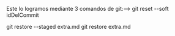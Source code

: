 <!--Cree un archivo con 3 commits. Volví al primero mediante : -->
Este lo logramos mediante 3 comandos de git:-->
git reset --soft idDelCommit
<!--Usamos soft ya que este commit es compartido entre ComandosResumen y extra y solo queremos cambiar uno (extra), asi que el otro archivo debe conservarse. Y eso es lo que provoca --soft, nos paramos en un commit anterior pero el código se mantiene siendo el más reciente, esto provoca que al estar en un antiguo commit, se entienda como un código modificado y este en la "staging area". En cambio si usamos --hard no estaría el archivo en la staging area ya que se sobreescribiria el contenido del mismo por el del commit restaurado. Ya que usamos soft y el código esta en la staging area, no podremos reestablecerlo directamente, debemos sacarlo de allí.-->
git restore --staged extra.md <!--Lo sacamos de staging area-->
git restore extra.md <!-- Restauramos el archivo  -->

<!-- El hash (ID) del commit se puede obtener en Git Graph o con el comando Git Reflog.  -->